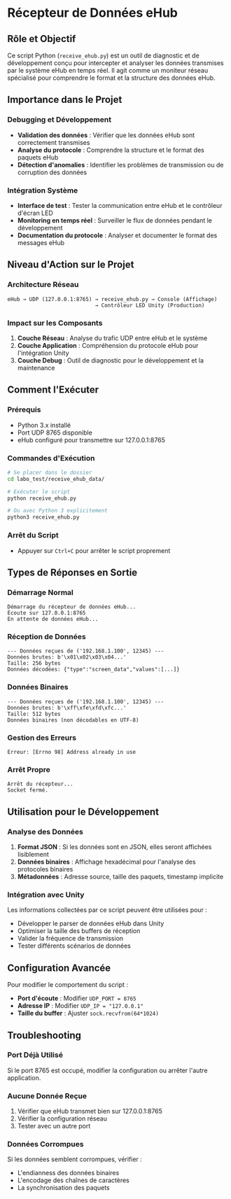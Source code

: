 # Récepteur de Données eHub

## Rôle et Objectif

Ce script Python (`receive_ehub.py`) est un outil de diagnostic et de développement conçu pour intercepter et analyser les données transmises par le système eHub en temps réel. Il agit comme un moniteur réseau spécialisé pour comprendre le format et la structure des données eHub.

## Importance dans le Projet

### Debugging et Développement
- **Validation des données** : Vérifier que les données eHub sont correctement transmises
- **Analyse du protocole** : Comprendre la structure et le format des paquets eHub
- **Détection d'anomalies** : Identifier les problèmes de transmission ou de corruption des données

### Intégration Système
- **Interface de test** : Tester la communication entre eHub et le contrôleur d'écran LED
- **Monitoring en temps réel** : Surveiller le flux de données pendant le développement
- **Documentation du protocole** : Analyser et documenter le format des messages eHub

## Niveau d'Action sur le Projet

### Architecture Réseau
```
eHub → UDP (127.0.0.1:8765) → receive_ehub.py → Console (Affichage)
                            → Contrôleur LED Unity (Production)
```

### Impact sur les Composants
1. **Couche Réseau** : Analyse du trafic UDP entre eHub et le système
2. **Couche Application** : Compréhension du protocole eHub pour l'intégration Unity
3. **Couche Debug** : Outil de diagnostic pour le développement et la maintenance

## Comment l'Exécuter

### Prérequis
- Python 3.x installé
- Port UDP 8765 disponible
- eHub configuré pour transmettre sur 127.0.0.1:8765

### Commandes d'Exécution
```bash
# Se placer dans le dossier
cd labo_test/receive_ehub_data/

# Exécuter le script
python receive_ehub.py

# Ou avec Python 3 explicitement
python3 receive_ehub.py
```

### Arrêt du Script
- Appuyer sur `Ctrl+C` pour arrêter le script proprement

## Types de Réponses en Sortie

### Démarrage Normal
```
Démarrage du récepteur de données eHub...
Écoute sur 127.0.0.1:8765
En attente de données eHub...
```

### Réception de Données
```
--- Données reçues de ('192.168.1.100', 12345) ---
Données brutes: b'\x01\x02\x03\x04...'
Taille: 256 bytes
Données décodées: {"type":"screen_data","values":[...]}
```

### Données Binaires
```
--- Données reçues de ('192.168.1.100', 12345) ---
Données brutes: b'\xff\xfe\xfd\xfc...'
Taille: 512 bytes
Données binaires (non décodables en UTF-8)
```

### Gestion des Erreurs
```
Erreur: [Errno 98] Address already in use
```

### Arrêt Propre
```
Arrêt du récepteur...
Socket fermé.
```

## Utilisation pour le Développement

### Analyse des Données
1. **Format JSON** : Si les données sont en JSON, elles seront affichées lisiblement
2. **Données binaires** : Affichage hexadécimal pour l'analyse des protocoles binaires
3. **Métadonnées** : Adresse source, taille des paquets, timestamp implicite

### Intégration avec Unity
Les informations collectées par ce script peuvent être utilisées pour :
- Développer le parser de données eHub dans Unity
- Optimiser la taille des buffers de réception
- Valider la fréquence de transmission
- Tester différents scénarios de données

## Configuration Avancée

Pour modifier le comportement du script :
- **Port d'écoute** : Modifier `UDP_PORT = 8765`
- **Adresse IP** : Modifier `UDP_IP = "127.0.0.1"`
- **Taille du buffer** : Ajuster `sock.recvfrom(64*1024)`

## Troubleshooting

### Port Déjà Utilisé
Si le port 8765 est occupé, modifier la configuration ou arrêter l'autre application.

### Aucune Donnée Reçue
1. Vérifier que eHub transmet bien sur 127.0.0.1:8765
2. Vérifier la configuration réseau
3. Tester avec un autre port

### Données Corrompues
Si les données semblent corrompues, vérifier :
- L'endianness des données binaires
- L'encodage des chaînes de caractères
- La synchronisation des paquets